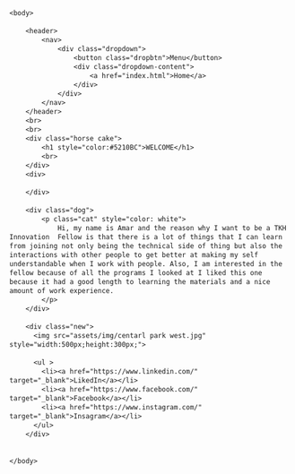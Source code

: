 <!DOCTYPE html>
<html>

<head>
    <title> Amar Moorer</title>
    <link rel="stylesheet" href="assets/css/styles.css">
    <link>
</head>
<div class="background">

    <body>

        <header>
            <nav>
                <div class="dropdown">
                    <button class="dropbtn">Menu</button>
                    <div class="dropdown-content">
                        <a href="index.html">Home</a>
                    </div>
                </div>
            </nav>
        </header>
        <br>
        <br>
        <div class="horse cake">
            <h1 style="color:#5210BC">WELCOME</h1>
            <br>
        </div>
        <div>

        </div>

        <div class="dog">
            <p class="cat" style="color: white">
                Hi, my name is Amar and the reason why I want to be a TKH Innovation  Fellow is that there is a lot of things that I can learn from joining not only being the technical side of thing but also the interactions with other people to get better at making my self understandable when I work with people. Also, I am interested in the fellow because of all the programs I looked at I liked this one because it had a good length to learning the materials and a nice amount of work experience. 
            </p>
        </div>

        <div class="new">
          <img src="assets/img/centarl park west.jpg" style="width:500px;height:300px;">
        
          <ul >
            <li><a href="https://www.linkedin.com/" target="_blank">LikedIn</a></li>
            <li><a href="https://www.facebook.com/" target="_blank">Facebook</a></li>
            <li><a href="https://www.instagram.com/" target="_blank">Insagram</a></li>
          </ul>  
        </div>
       

    </body>
</div>

</html>
